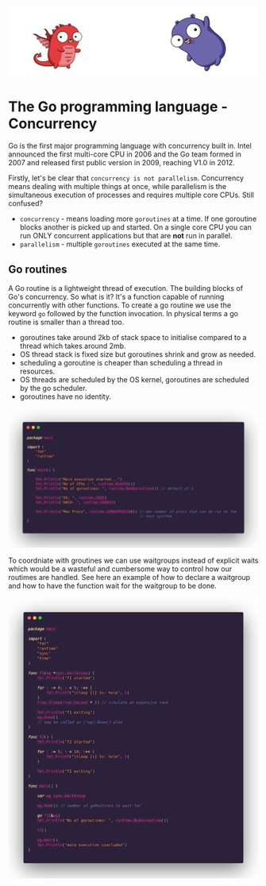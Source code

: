 ![](/assets/gologo.png)

# The Go programming language - Concurrency

Go is the first major programming language with concurrency built in. Intel announced the first multi-core CPU in 2006 and the Go team formed in 2007 and released first public version in 2009, reaching V1.0 in 2012.

Firstly, let's be clear that `concurrency is not parallelism`. Concurrency means dealing with multiple things at once, while parallelism is the simultaneous execution of processes and requires multiple core CPUs. Still confused?

- `concurrency` - means loading more `goroutines` at a time. If one goroutine blocks another is picked up and started. On a single core CPU you can run ONLY concurrent applications but that are **not** run in parallel.
- `parallelism` - multiple `goroutines` executed at the same time.

## Go routines

A Go routine is a lightweight thread of execution. The building blocks of Go's concurrency. So what is it? It's a function capable of running concurrently with other functions. To create a go routine we use the keyword `go` followed by the function invocation. In physical terms a go routine is smaller than a thread too.

- goroutines take around 2kb of stack space to initialise compared to a thread which takes around 2mb.
- OS thread stack is fixed size but goroutines shrink and grow as needed.
- scheduling a goroutine is cheaper than scheduling a thread in resources.
- OS threads are scheduled by the OS kernel, goroutines are scheduled by the go scheduler.
- goroutines have no identity.

![](/core/src/16-concurrency/assets/1601-goroutine.png)

To coordniate with groutines we can use waitgroups instead of explicit waits which would be a wasteful and cumbersome way to control how our routimes are handled. See here an example of how to declare a waitgroup and how to have the function wait for the waitgroup to be done.

![](/core/src/16-concurrency/assets/1602-waitgroups.png)
